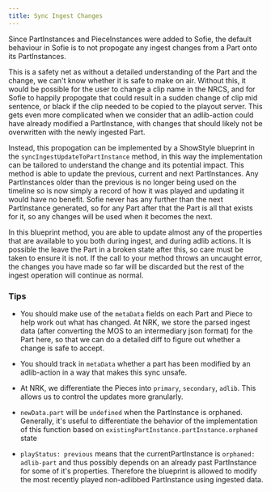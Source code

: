 ```yaml
---
title: Sync Ingest Changes
---
```


Since PartInstances and PieceInstances were added to Sofie, the default behaviour in Sofie is to not propogate any ingest changes from a Part onto its PartInstances.

This is a safety net as without a detailed understanding of the Part and the change, we can't know whether it is safe to make on air. Without this, it would be possible for the user to change a clip name in the NRCS, and for Sofie to happily propogate that could result in a sudden change of clip mid sentence, or black if the clip needed to be copied to the playout server. This gets even more complicated when we consider that an adlib-action could have already modified a PartInstance, with changes that should likely not be overwritten with the newly ingested Part.

Instead, this propogation can be implemented by a ShowStyle blueprint in the `syncIngestUpdateToPartInstance` method, in this way the implementation can be tailored to understand the change and its potential impact. This method is able to update the previous, current and next PartInstances. Any PartInstances older than the previous is no longer being used on the timeline so is now simply a record of how it was played and updating it would have no benefit. Sofie never has any further than the next PartInstance generated, so for any Part after that the Part is all that exists for it, so any changes will be used when it becomes the next.

In this blueprint method, you are able to update almost any of the properties that are available to you both during ingest, and during adlib actions. It is possible the leave the Part in a broken state after this, so care must be taken to ensure it is not. If the call to your method throws an uncaught error, the changes you have made so far will be discarded but the rest of the ingest operation will continue as normal.

### Tips

- You should make use of the `metaData` fields on each Part and Piece to help work out what has changed. At NRK, we store the parsed ingest data (after converting the MOS to an intermediary json format) for the Part here, so that we can do a detailed diff to figure out whether a change is safe to accept.

- You should track in `metaData` whether a part has been modified by an adlib-action in a way that makes this sync unsafe.

- At NRK, we differentiate the Pieces into `primary`, `secondary`, `adlib`. This allows us to control the updates more granularly.

- `newData.part` will be `undefined` when the PartInstance is orphaned. Generally, it's useful to differentiate the behavior of the implementation of this function based on `existingPartInstance.partInstance.orphaned` state

- `playStatus: previous` means that the currentPartInstance is `orphaned: adlib-part` and thus possibly depends on an already past PartInstance for some of it's properties. Therefore the blueprint is allowed to modify the most recently played non-adlibbed PartInstance using ingested data.
